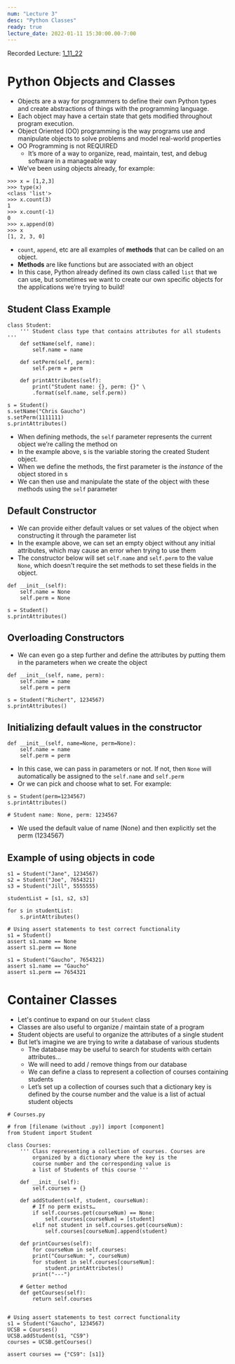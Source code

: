 ```yaml
---
num: "Lecture 3"
desc: "Python Classes"
ready: true
lecture_date: 2022-01-11 15:30:00.00-7:00
---
```


Recorded Lecture: [1_11_22](https://drive.google.com/file/d/1689nXKdh0VFVoNGM2WrjyeleKH9x4PXB/view?usp=sharing)

# Python Objects and Classes

* Objects are a way for programmers to define their own Python types and create abstractions of things with the programming language.
* Each object may have a certain state that gets modified throughout program execution.
* Object Oriented (OO) programming is the way programs use and manipulate objects to solve problems and model real-world properties
* OO Programming is not REQUIRED
	* It’s more of a way to organize, read, maintain, test, and debug software in a manageable way
* We’ve been using objects already, for example:

```
>>> x = [1,2,3]
>>> type(x)
<class 'list'>
>>> x.count(3)
1
>>> x.count(-1)
0
>>> x.append(0)
>>> x
[1, 2, 3, 0]
```

* `count`, `append`, etc are all examples of **methods** that can be called on an object.
* **Methods** are like functions but are associated with an object
* In this case, Python already defined its own class called `list` that we can use, but sometimes we want to create our own specific objects for the applications we’re trying to build!

## Student Class Example

```
class Student:
	''' Student class type that contains attributes for all students '''
	def setName(self, name):
		self.name = name

	def setPerm(self, perm):
		self.perm = perm

	def printAttributes(self):
		print("Student name: {}, perm: {}" \
		.format(self.name, self.perm))

s = Student()
s.setName("Chris Gaucho")
s.setPerm(1111111)
s.printAttributes()
```

* When defining methods, the `self` parameter represents the current object we’re calling the method on
* In the example above, s is the variable storing the created Student object.
* When we define the methods, the first parameter is the *instance* of the object stored in s
* We can then use and manipulate the state of the object with these methods using the `self` parameter

## Default Constructor

* We can provide either default values or set values of the object when constructing it through the parameter list
* In the example above, we can set an empty object without any initial attributes, which may cause an error when trying to use them
* The constructor below will set `self.name` and `self.perm` to the value `None`, which doesn't require the set methods to set these fields in the object.

```
def __init__(self):
	self.name = None
	self.perm = None

s = Student()
s.printAttributes()
```

## Overloading Constructors

* We can even go a step further and define the attributes by putting them in the parameters when we create the object

```
def __init__(self, name, perm):
	self.name = name
	self.perm = perm

s = Student("Richert", 1234567)
s.printAttributes()
```

## Initializing default values in the constructor

```
def __init__(self, name=None, perm=None):
	self.name = name
	self.perm = perm
```

* In this case, we can pass in parameters or not. If not, then `None` will automatically be assigned to the `self.name` and `self.perm`
* Or we can pick and choose what to set. For example:

```
s = Student(perm=1234567)
s.printAttributes()

# Student name: None, perm: 1234567
```

* We used the default value of name (None) and then explicitly set the perm (1234567)

## Example of using objects in code

```
s1 = Student("Jane", 1234567)
s2 = Student("Joe", 7654321)
s3 = Student("Jill", 5555555)

studentList = [s1, s2, s3]

for s in studentList:
	s.printAttributes()

# Using assert statements to test correct functionality
s1 = Student()
assert s1.name == None
assert s1.perm == None

s1 = Student("Gaucho", 7654321)
assert s1.name == "Gaucho"
assert s1.perm == 7654321
```

# Container Classes

* Let's continue to expand on our `Student` class
* Classes are also useful to organize / maintain state of a program
* Student objects are useful to organize the attributes of a single student
* But let’s imagine we are trying to write a database of various students
	* The database may be useful to search for students with certain attributes...
	* We will need to add / remove things from our database
	* We can define a class to represent a collection of courses containing students
	* Let’s set up a collection of courses such that a dictionary key is defined by the course number and the value is a list of actual student objects

```
# Courses.py

# from [filename (without .py)] import [component]
from Student import Student 

class Courses:
	''' Class representing a collection of courses. Courses are
		organized by a dictionary where the key is the
		course number and the corresponding value is
		a list of Students of this course '''

	def __init__(self):
		self.courses = {}

	def addStudent(self, student, courseNum):
		# If no perm exists…
		if self.courses.get(courseNum) == None:
			self.courses[courseNum] = [student]
		elif not student in self.courses.get(courseNum):
			self.courses[courseNum].append(student)

	def printCourses(self):
		for courseNum in self.courses:
		print("CourseNum: ", courseNum)
		for student in self.courses[courseNum]:
			student.printAttributes()
		print("---")

	# Getter method
	def getCourses(self):
		return self.courses


# Using assert statements to test correct functionality
s1 = Student("Gaucho", 1234567)
UCSB = Courses()
UCSB.addStudent(s1, "CS9")
courses = UCSB.getCourses()

assert courses == {"CS9": [s1]}
```
